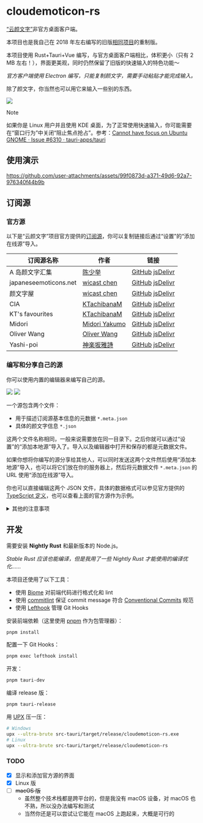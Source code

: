 # cloudemoticon-rs

[“云颜文字”](https://emoticon.moe/)非官方桌面客户端。

本项目也是我自己在 2018 年左右编写的旧版[相同项目](https://github.com/TransparentLC/CloudEmoticon)的重制版。

本项目使用 Rust+Tauri+Vue 编写，与官方桌面客户端相比，体积更小（只有 2 MB 左右！），界面更美观，同时仍然保留了旧版的快速输入的特色功能～

*官方客户端使用 Electron 编写，只能复制颜文字，需要手动粘贴才能完成输入。*

除了颜文字，你当然也可以用它来输入一些别的东西。

<picture>
    <source media="(prefers-color-scheme: dark)" srcset="https://p.sda1.dev/25/d8655a3412ec3e3307f0cdfea2d17c50/edaO.webp">
    <source media="(prefers-color-scheme: light)" srcset="https://p.sda1.dev/25/f71030d4d82c8f7d81e8e2f5f2b182e0/c_A0.webp">
    <img src="https://p.sda1.dev/25/f71030d4d82c8f7d81e8e2f5f2b182e0/c_A0.webp">
</picture>

> [!NOTE]
>
> 如果你是 Linux 用户并且使用 KDE 桌面，为了正常使用快速输入，你可能需要在“窗口行为”中关闭“阻止焦点抢占”。参考：[Cannot have focus on Ubuntu GNOME · Issue #6310 · tauri-apps/tauri](https://github.com/tauri-apps/tauri/issues/6310#issuecomment-1518694428)

## 使用演示

https://github.com/user-attachments/assets/99f0873d-a371-49d6-92a7-976340f44b9b

## 订阅源

### 官方源

以下是“云颜文字”项目官方提供的[订阅源](https://github.com/cloud-emoticon/store-repos)，你可以复制链接后通过“设置”的“添加在线源”导入。

| 订阅源名称            | 作者                                              | 链接                                                                                                                                                                                                                |
| --------------------- | ------------------------------------------------- | ------------------------------------------------------------------------------------------------------------------------------------------------------------------------------------------------------------------- |
| A 岛颜文字汇集        | [陈少举](https://twitter.com/chenshaoju)          | [GitHub](https://raw.githubusercontent.com/cloud-emoticon/store-repos/refs/heads/master/a-land.meta.json) [jsDelivr](https://cdn.jsdelivr.net/gh/cloud-emoticon/store-repos/a-land.meta.json)                       |
| japaneseemoticons.net | [wicast chen](https://twitter.com/wicastchen)     | [GitHub](https://raw.githubusercontent.com/cloud-emoticon/store-repos/refs/heads/master/japaneseemoticons.meta.json) [jsDelivr](https://cdn.jsdelivr.net/gh/cloud-emoticon/store-repos/japaneseemoticons.meta.json) |
| 颜文字屋              | [wicast chen](https://twitter.com/wicastchen)     | [GitHub](https://raw.githubusercontent.com/cloud-emoticon/store-repos/refs/heads/master/kaomojiya.meta.json) [jsDelivr](https://cdn.jsdelivr.net/gh/cloud-emoticon/store-repos/kaomojiya.meta.json)                 |
| CIA                   | [KTachibanaM](https://twitter.com/KTachibana_M)   | [GitHub](https://raw.githubusercontent.com/cloud-emoticon/store-repos/refs/heads/master/kt-cia.meta.json) [jsDelivr](https://cdn.jsdelivr.net/gh/cloud-emoticon/store-repos/kt-cia.meta.json)                       |
| KT's favourites       | [KTachibanaM](https://twitter.com/KTachibana_M)   | [GitHub](https://raw.githubusercontent.com/cloud-emoticon/store-repos/refs/heads/master/kt-favorites.meta.json) [jsDelivr](https://cdn.jsdelivr.net/gh/cloud-emoticon/store-repos/kt-favorites.meta.json)           |
| Midori                | [Midori Yakumo](https://twitter.com/MidoriYakumo) | [GitHub](https://raw.githubusercontent.com/cloud-emoticon/store-repos/refs/heads/master/midori.meta.json) [jsDelivr](https://cdn.jsdelivr.net/gh/cloud-emoticon/store-repos/midori.meta.json)                       |
| Oliver Wang           | [Oliver Wang](https://twitter.com/Toohashi)       | [GitHub](https://raw.githubusercontent.com/cloud-emoticon/store-repos/refs/heads/master/oliver-wang.meta.json) [jsDelivr](https://cdn.jsdelivr.net/gh/cloud-emoticon/store-repos/oliver-wang.meta.json)             |
| Yashi-poi             | [神楽坂雅詩](https://twitter.com/kagurazakayashi) | [GitHub](https://raw.githubusercontent.com/cloud-emoticon/store-repos/refs/heads/master/yashi-poi.meta.json) [jsDelivr](https://cdn.jsdelivr.net/gh/cloud-emoticon/store-repos/yashi-poi.meta.json)                 |

### 编写和分享自己的源

你可以使用内置的编辑器来编写自己的源。

<picture>
    <source media="(prefers-color-scheme: dark)" srcset="https://p.sda1.dev/25/3236f95d234a7df19db750ff96eb2092/3GgJ.webp">
    <source media="(prefers-color-scheme: light)" srcset="https://p.sda1.dev/25/916970e0d49ab9c91e61acbad687a226/l90l.webp">
    <img src="https://p.sda1.dev/25/916970e0d49ab9c91e61acbad687a226/l90l.webp">
</picture>

<picture>
    <source media="(prefers-color-scheme: dark)" srcset="https://p.sda1.dev/25/1dea5d0e9e42afc2987c59546ab41b0b/EFNr.webp">
    <source media="(prefers-color-scheme: light)" srcset="https://p.sda1.dev/25/961418be9fc4bee67b9cd5e254e12053/VmL1.webp">
    <img src="https://p.sda1.dev/25/961418be9fc4bee67b9cd5e254e12053/VmL1.webp">
</picture>

一个源包含两个文件：

* 用于描述订阅源基本信息的元数据 `*.meta.json`
* 具体的颜文字信息 `*.json`

这两个文件名称相同，一般来说需要放在同一目录下。之后你就可以通过“设置”的“添加本地源”导入了。导入以及编辑器中打开和保存的都是元数据文件。

如果你想将你编写的源分享给其他人，可以同时发送这两个文件然后使用“添加本地源”导入，也可以将它们放在你的服务器上，然后将元数据文件 `*.meta.json` 的 URL 使用“添加在线源”导入。

你也可以直接编辑这两个 JSON 文件，具体的数据格式可以参见官方提供的 [TypeScript 定义](https://github.com/cloud-emoticon/store-repos/tree/master/linter/src/api)，也可以查看上面的官方源作为示例。

<details>

<summary>其他的注意事项</summary>

“云颜文字”项目早期使用 XML 格式存储颜文字信息（在元数据中 `type` 字段为 `localXml`），目前已经废弃。本项目出于兼容考虑仍然支持读取这一格式，但不支持保存。

如果不想将元数据和颜文字信息放在同一目录，可以将元数据的 `type` 字段设为 `remoteJson` 并通过 `remoteUrl` 写上后者的实际 URL。

</details>

## 开发

需要安装 **Nightly Rust** 和最新版本的 Node.js。

*Stable Rust 应该也能编译，但是我用了一些 Nightly Rust 才能使用的编译优化……*

本项目还使用了以下工具：

* 使用 [Biome](https://biomejs.dev/) 对前端代码进行格式化和 lint
* 使用 [commitlint](https://commitlint.js.org/) 保证 commit message 符合 [Conventional Commits](https://www.conventionalcommits.org/zh-hans/v1.0.0/) 规范
* 使用 [Lefthook](https://lefthook.dev/) 管理 Git Hooks

安装前端依赖（这里使用 [pnpm](https://pnpm.io/) 作为包管理器）：

```sh
pnpm install
```

配置一下 Git Hooks：

```sh
pnpm exec lefthook install
```

开发：

```sh
pnpm tauri-dev
```

编译 release 版：

```sh
pnpm tauri-release
```

用 [UPX](https://upx.github.io/) 压一压：

```sh
# Windows
upx --ultra-brute src-tauri/target/release/cloudemoticon-rs.exe
# Linux
upx --ultra-brute src-tauri/target/release/cloudemoticon-rs
```

### TODO

* [x] 显示和添加官方源的界面
* [x] Linux 版
* [ ] ~~macOS 版~~
    * 虽然整个技术栈都是跨平台的，但是我没有 macOS 设备，对 macOS 也不熟，所以没办法编写和测试
    * 当然你还是可以尝试让它能在 macOS 上跑起来，大概是可行的
